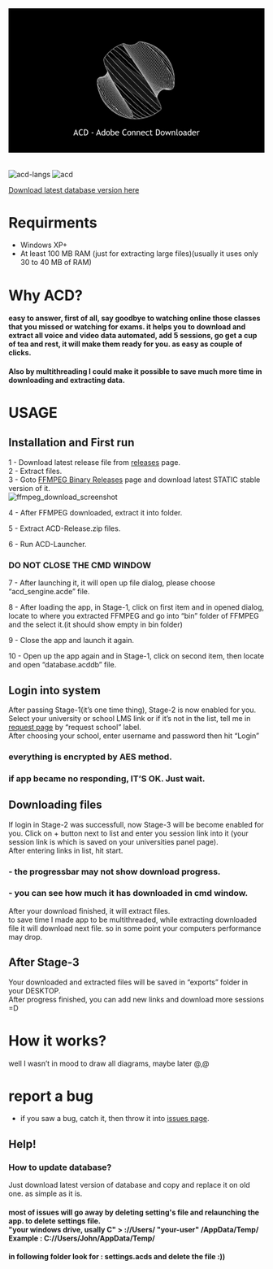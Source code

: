 
<img src="header.gif" alt="">
<img src="https://raw.githubusercontent.com/soroushamdg/acd/master/acd_screenshot.png" alt="">
<p><img src="https://img.shields.io/badge/written%20in-Python%2C%20C%2B%2B%2CJS%20-green" alt="acd-langs">
<img src="https://img.shields.io/badge/platfrom-windows-blue" alt="acd"></p>
<a href="https://Bhttps://github.com/soroushamdg/acd/releases" style="text-align: center;">Download latest database version here</a>
<h1 id="requirments">Requirments</h1>
<ul>
<li>Windows XP+</li>
<li>At least 100 MB RAM (just for extracting large files)(usually it uses only 30 to 40 MB of RAM)</li>
</ul>
<h1>Why ACD?</h1>
<h4>easy to answer, first of all, say goodbye to watching online those classes that you missed or watching for exams. it helps you to download and extract all voice and video data automated, add 5 sessions, go get a cup of tea and rest, it will make them ready for you. as easy as couple of clicks.</h4>
<h4>Also by multithreading I could make it possible to save much more time in downloading and extracting data. </h4>
<h1 id="usage">USAGE</h1>
<h2 id="installation-and-first-run">Installation and First run</h2>
<p>1 - Download latest release file from <a href="https://github.com/soroushamdg/acd/releases">releases</a> page.<br>
2 - Extract files.<br>
3 - Goto <a href="https://ffmpeg.zeranoe.com/builds/%5D(https://ffmpeg.zeranoe.com/builds/)">FFMPEG Binary Releases</a> page and download latest STATIC stable version of it.<br>
<img src="https://raw.githubusercontent.com/soroushamdg/acd/master/ffmpeg-download-page.png" alt="ffmpeg_download_screenshot"></p>
<p>4 - After FFMPEG downloaded, extract it into folder.</p>
<p>5 - Extract ACD-Release.zip files.</p>
<p>6 - Run ACD-Launcher.</p>
<h3 id="do-not-close-the-cmd-window">DO NOT CLOSE THE CMD WINDOW</h3>
<p>7 - After launching it, it will open up file dialog, please choose “acd_sengine.acde” file.</p>
<p>8 - After loading the app, in Stage-1, click on first item and in opened dialog, locate to where you extracted FFMPEG and go into “bin” folder of FFMPEG and the select it.(it should show empty in bin folder)</p>
<p>9 - Close the app and launch it again.</p>
<p>10 - Open up the app again and in Stage-1, click on second item, then locate and open “database.acddb” file.</p>
<h2 id="login-into-system">Login into system</h2>
<p>After passing Stage-1(it’s one time thing), Stage-2 is now enabled for you. Select your university or school LMS link or if it’s not in the list, tell me in <a href="https://github.com/soroushamdg/acd/issues%5D(https://github.com/soroushamdg/acd/issues)">request page</a> by “request school” label.<br>
After choosing your school, enter username and password then hit “Login”</p>
<h3 id="everything-is-encrypted-by-aes-method.">everything is encrypted by AES method.</h3>
<h3 id="if-app-became-no-responding-its-ok.-just-wait.">if app became no responding, IT’S OK. Just wait.</h3>
<h2 id="downloading-files">Downloading files</h2>
<p>If login in Stage-2 was successfull, now Stage-3 will be become enabled for you. Click on + button next to list and enter you session link into it (your session link is which is saved on your universities panel page).<br>
After entering links in list, hit start.</p>
<h3 id="the-progressbar-may-not-show-download-progress.">-  the progressbar may not show download progress.</h3>
<h3 id="you-can-see-how-much-it-has-downloaded-in-cmd-window.">- you can see how much it has downloaded in cmd window.</h3>
<p>After your download finished, it will extract files.<br>
to save time I made app to be multithreaded, while extracting downloaded file it will download next file. so in some point your computers performance may drop.</p>
<h2 id="after-stage-3">After Stage-3</h2>
<p>Your downloaded and extracted files will be saved in “exports” folder in your DESKTOP.<br>
After progress finished, you can add new links and download more sessions =D</p>
<h1 id="how-it-works">How it works?</h1>
<p>well I wasn’t in mood to draw all diagrams, maybe later @,@</p>
<h1 id="report-a-bug">report a bug</h1>
<ul>
<li>if you saw a bug, catch it, then throw it into <a href="https://github.com/soroushamdg/acd/issues">issues page</a>.</li>
</ul>

<h2 id="Help">Help!</h2>
<h3> How to update database? </h3>
Just download latest version of database and copy and replace it on old one. as simple as it is.
<br>
 <h4> most of issues will go away by deleting setting's file and relaunching the app.
to delete settings file.<br>
"your windows drive, usally C" > ://Users/ "your-user" /AppData/Temp/
<br> Example : C://Users/John/AppData/Temp/ <h4>
 
 <h4>in following folder look for : settings.acds
  and delete the file :))</h4>

